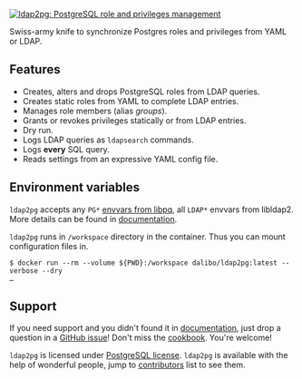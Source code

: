 [![ldap2pg: PostgreSQL role and privileges management](https://github.com/dalibo/ldap2pg/raw/master/docs/img/logo-phrase.png)](https://labs.dalibo.com/ldap2pg)

Swiss-army knife to synchronize Postgres roles and privileges from YAML
or LDAP.


## Features

- Creates, alters and drops PostgreSQL roles from LDAP queries.
- Creates static roles from YAML to complete LDAP entries.
- Manages role members (alias *groups*).
- Grants or revokes privileges statically or from LDAP entries.
- Dry run.
- Logs LDAP queries as `ldapsearch` commands.
- Logs **every** SQL query.
- Reads settings from an expressive YAML config file.


## Environment variables

`ldap2pg` accepts any `PG*`
[envvars from libpq](https://www.postgresql.org/docs/current/libpq-envars.html),
all `LDAP*` envvars from libldap2. More details can be found in
[documentation](https://ldap2pg.readthedocs.io/en/latest/).

`ldap2pg` runs in `/workspace` directory in the container. Thus you can mount
configuration files in.

``` console
$ docker run --rm --volume ${PWD}:/workspace dalibo/ldap2pg:latest --verbose --dry
…
```


## Support

If you need support and you didn\'t found it in
[documentation](https://ldap2pg.readthedocs.io/en/latest/), just drop a question
in a [GitHub issue](https://github.com/dalibo/ldap2pg/issues/new)! Don\'t miss
the [cookbook](https://ldap2pg.readthedocs.io/en/latest/cookbook/). You\'re
welcome!

`ldap2pg` is licensed under
[PostgreSQL license](https://opensource.org/licenses/postgresql). `ldap2pg` is
available with the help of wonderful people, jump to
[contributors](https://github.com/dalibo/ldap2pg/blob/master/CONTRIBUTING.md#contributors)
list to see them.

